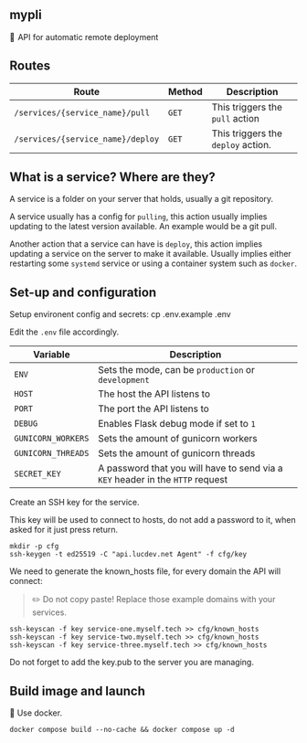 ## mypli
🚀  API for automatic remote deployment

## Routes

| Route | Method | Description
| --- | --- | --- |
| `/services/{service_name}/pull` | `GET` | This triggers the `pull` action |
| `/services/{service_name}/deploy` | `GET` | This triggers the `deploy` action. |

## What is a service? Where are they?

A service is a folder on your server that holds, usually a git repository.

A service usually has a config for `pulling`, this action usually implies updating to the latest version available. An example would be a git pull.

Another action that a service can have is `deploy`, this action implies updating a service on the server to make it available. Usually implies either restarting some `systemd` service or using a container system such as `docker`.

## Set-up and configuration

Setup environent config and secrets:
	cp .env.example .env

Edit the `.env` file accordingly.

| Variable | Description |
| --- | --- |
| `ENV` | Sets the mode, can be `production` or `development` |
| `HOST` | The host the API listens to |
| `PORT` | The port the API listens to |
| `DEBUG` | Enables Flask debug mode if set to `1` |
| `GUNICORN_WORKERS` | Sets the amount of gunicorn workers |
| `GUNICORN_THREADS` | Sets the amount of gunicorn threads |
| `SECRET_KEY` | A password that you will have to send via a `KEY` header in the `HTTP` request |

Create an SSH key for the service.

This key will be used to connect to hosts, do not add a password to it, when asked for it just press return.

	mkdir -p cfg
	ssh-keygen -t ed25519 -C "api.lucdev.net Agent" -f cfg/key

We need to generate the known_hosts file, for every domain the API will connect:

> ✏️ Do not copy paste! Replace those example domains with your services.

	ssh-keyscan -f key service-one.myself.tech >> cfg/known_hosts
	ssh-keyscan -f key service-two.myself.tech >> cfg/known_hosts
	ssh-keyscan -f key service-three.myself.tech >> cfg/known_hosts

Do not forget to add the key.pub to the server you are managing.

## Build image and launch

🐳 Use docker.

	docker compose build --no-cache && docker compose up -d
